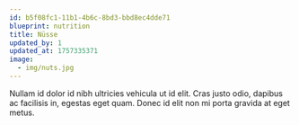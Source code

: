 ```yaml
---
id: b5f08fc1-11b1-4b6c-8bd3-bbd8ec4dde71
blueprint: nutrition
title: Nüsse
updated_by: 1
updated_at: 1757335371
image:
  - img/nuts.jpg
---
```

Nullam id dolor id nibh ultricies vehicula ut id elit. Cras justo odio, dapibus ac facilisis in, egestas eget quam. Donec id elit non mi porta gravida at eget metus.